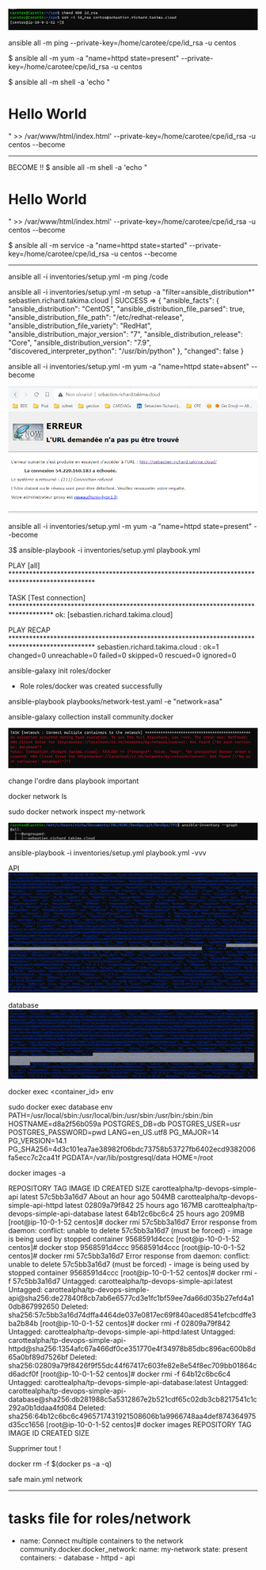 ![alt text](image.png)

ansible all -m ping --private-key=/home/carotee/cpe/id_rsa -u centos

$ ansible all -m yum -a "name=httpd state=present" --private-key=/home/carotee/cpe/id_rsa -u centos

$ ansible all -m shell -a 'echo "<html><h1>Hello World</h1></html>" >> /var/www/html/index.html' --private-key=/home/carotee/cpe/id_rsa -u centos --become

---
BECOME  !! 
$ ansible all -m shell -a 'echo "<html><h1>Hello World</h1></html>" >> /var/www/html/index.html' --private-key=/home/carotee/cpe/id_rsa -u centos --become

$ ansible all -m service -a "name=httpd state=started" --private-key=/home/carotee/cpe/id_rsa -u centos --become


----

ansible all -i inventories/setup.yml -m ping
/code 

 ansible all -i inventories/setup.yml -m setup -a "filter=ansible_distribution*"
sebastien.richard.takima.cloud | SUCCESS => {
    "ansible_facts": {
        "ansible_distribution": "CentOS",
        "ansible_distribution_file_parsed": true,
        "ansible_distribution_file_path": "/etc/redhat-release",
        "ansible_distribution_file_variety": "RedHat",
        "ansible_distribution_major_version": "7",
        "ansible_distribution_release": "Core",
        "ansible_distribution_version": "7.9",
        "discovered_interpreter_python": "/usr/bin/python"
    },
    "changed": false
}

ansible all -i inventories/setup.yml -m yum -a "name=httpd state=absent" --become


![alt text](image-1.png)

ansible all -i inventories/setup.yml -m yum -a "name=httpd state=present" --become


3$ ansible-playbook -i inventories/setup.yml playbook.yml

PLAY [all] ************************************************************************************************

TASK [Test connection] ************************************************************************************
ok: [sebastien.richard.takima.cloud]

PLAY RECAP ************************************************************************************************
sebastien.richard.takima.cloud : ok=1    changed=0    unreachable=0    failed=0    skipped=0    rescued=0    ignored=0



ansible-galaxy init roles/docker
- Role roles/docker was created successfully


ansible-playbook playbooks/network-test.yaml -e "network=asa"


ansible-galaxy collection install community.docker

![alt text](image-2.png)

change l'ordre dans playbook important


docker network ls

sudo docker network inspect my-network

![alt text](image-3.png)

ansible-playbook -i inventories/setup.yml playbook.yml -vvv

API
![alt text](image-4.png)

database
![alt text](image-5.png)

docker exec <container_id> env


sudo docker exec database env
PATH=/usr/local/sbin:/usr/local/bin:/usr/sbin:/usr/bin:/sbin:/bin
HOSTNAME=d8a2f56b059a
POSTGRES_DB=db
POSTGRES_USER=usr
POSTGRES_PASSWORD=pwd
LANG=en_US.utf8
PG_MAJOR=14
PG_VERSION=14.1
PG_SHA256=4d3c101ea7ae38982f06bdc73758b53727fb6402ecd9382006fa5ecc7c2ca41f
PGDATA=/var/lib/postgresql/data
HOME=/root

docker images -a 


REPOSITORY                                   TAG       IMAGE ID       CREATED             SIZE
carottealpha/tp-devops-simple-api            latest    57c5bb3a16d7   About an hour ago   504MB
carottealpha/tp-devops-simple-api-httpd      latest    02809a79f842   25 hours ago        167MB
carottealpha/tp-devops-simple-api-database   latest    64b12c6bc6c4   25 hours ago        209MB
[root@ip-10-0-1-52 centos]# docker rmi 57c5bb3a16d7
Error response from daemon: conflict: unable to delete 57c5bb3a16d7 (must be forced) - image is being used by stopped container 9568591d4ccc
[root@ip-10-0-1-52 centos]# docker stop  9568591d4ccc
9568591d4ccc
[root@ip-10-0-1-52 centos]# docker rmi 57c5bb3a16d7
Error response from daemon: conflict: unable to delete 57c5bb3a16d7 (must be forced) - image is being used by stopped container 9568591d4ccc
[root@ip-10-0-1-52 centos]# docker rmi -f 57c5bb3a16d7
Untagged: carottealpha/tp-devops-simple-api:latest
Untagged: carottealpha/tp-devops-simple-api@sha256:de27840f8cb7ab6e6577cd3e1fc1bf59ee7da66d035b27efd4a10db867992650
Deleted: sha256:57c5bb3a16d74dffa4464de037e0817ec69f840aced8541efcbcdffe3ba2b84b
[root@ip-10-0-1-52 centos]# docker rmi -f 02809a79f842
Untagged: carottealpha/tp-devops-simple-api-httpd:latest
Untagged: carottealpha/tp-devops-simple-api-httpd@sha256:1354afc67a466df0ce351770e4f34978b85dbc896ac600b8d65a0bf89d7526bf
Deleted: sha256:02809a79f8426f9f55dc44f67417c603fe82e8e54f8ec709bb01864cd6adcf0f
[root@ip-10-0-1-52 centos]# docker rmi -f 64b12c6bc6c4
Untagged: carottealpha/tp-devops-simple-api-database:latest
Untagged: carottealpha/tp-devops-simple-api-database@sha256:db281988c5a5312867e2b521cdf65c02db3cb8217541c1c292a0b1ddaa4fd084
Deleted: sha256:64b12c6bc6c4965717431921508606b1a9966748aa4def874364975d35cc1656
[root@ip-10-0-1-52 centos]# docker images
REPOSITORY   TAG       IMAGE ID   CREATED   SIZE

Supprimer tout !

docker rm -f $(docker ps -a -q) 

safe main.yml network

---
# tasks file for roles/network
- name: Connect multiple containers to the network
  community.docker.docker_network:
    name: my-network
    state: present
    containers:
      - database
      - httpd
      - api
